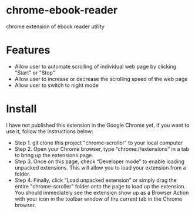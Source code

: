 # chrome-ebook-reader
chrome extension of ebook reader utility

# Features
* Allow user to automate scrolling of individual web page by clicking "Start" or "Stop"
* Allow user to increase or decrease the scrolling speed of the web page
* Allow user to switch to night mode 

# Install
 
I have not published this extension in the Google Chrome yet, if you want to use it, follow the instructions below:

* Step 1. git clone this project "chrome-scroller" to your local computer
* Step 2. Open your Chrome browser, type “chrome://extensions” in a tab to bring up the extensions page.
* Step 3. Once on this page, check “Developer mode” to enable loading unpacked extensions. This will allow you to load your extension from a folder. 
* Step 4. Finally, click “Load unpacked extension” or simply drag the entire "chrome-scroller" folder onto the page to load up the extension. You should immediately see the extension show up as a Browser Action with your icon in the toolbar window of the current tab in the Chrome browser.
